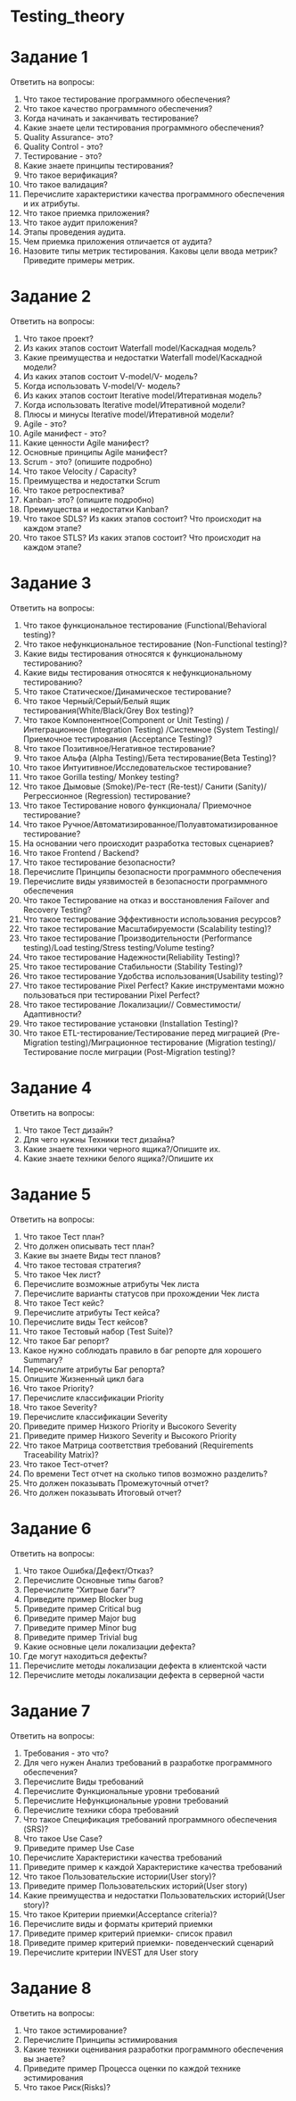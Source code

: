 # Testing_theory
# Задание 1
Ответить на вопросы:  
  1. Что такое тестирование программного обеспечения?
  2. Что такое качество программного обеспечения?
  3. Когда начинать и заканчивать тестирование?
  4. Какие знаете цели тестирования программного обеспечения?
  5. Quality Assurance- это?
  6. Quality Control - это?
  7. Тестирование - это?
  8. Какие знаете принципы тестирования?
  9. Что такое верификация?
  10. Что такое валидация?
  11. Перечислите характеристики качества программного обеспечения и их атрибуты.
  12. Что такое приемка приложения?
  13. Что такое аудит приложения?
  14. Этапы проведения аудита.
  15. Чем приемка приложения отличается от аудита?
  16. Назовите типы метрик тестирования. Каковы цели ввода метрик? Приведите примеры метрик.

# Задание 2
Ответить на вопросы:
1. Что такое проект?
2. Из каких этапов состоит Waterfall model/Каскадная модель?
3. Какие преимущества и недостатки Waterfall model/Каскадной модели?
4. Из каких этапов состоит V-model/V- модель?
5. Когда использовать V-model/V- модель?
6. Из каких этапов состоит Iterative model/Итеративная модель?
7. Когда использовать Iterative model/Итеративной модели?
8. Плюсы и минусы Iterative model/Итеративной модели?
9. Agile - это?
10. Agile манифест - это?
11. Какие ценности Agile манифест?
12. Основные принципы Agile манифест?
13. Scrum - это? (опишите подробно)
14. Что такое Velocity / Capacity?
15. Преимущества и недостатки Scrum
16. Что такое ретроспектива?
17. Kanban- это? (опишите подробно)
18. Преимущества и недостатки Kanban?
19. Что такое SDLS? Из каких этапов состоит? Что происходит на каждом этапе?
20. Что такое STLS? Из каких этапов состоит? Что происходит на каждом этапе?

# Задание 3
Ответить на вопросы:
1. Что такое функциональное тестирование (Functional/Behavioral testing)?
2. Что такое нефункциональное тестирование (Non-Functional testing)?
3. Какие виды тестирования относятся к функциональному тестированию?
4. Какие виды тестирования относятся к нефункциональному тестированию?
5. Что такое Статическое/Динамическое тестирование?
6. Что такое Черный/Серый/Белый ящик тестирования(White/Black/Grey Box testing)?
7. Что такое Компонентное(Component or Unit Testing) /Интеграционное (Integration Testing)
/Системное (System Testing)/Приемочное тестирования (Acceptance Testing)?
8. Что такое Позитивное/Негативное тестирование?
9. Что такое Альфа (Alpha Testing)/Бета тестирование(Beta Testing)?
10. Что такое Интуитивное/Исследовательское тестирование?
11. Что такое Gorilla testing/ Monkey testing?
12. Что такое Дымовые (Smoke)/Ре-тест (Re-test)/ Санити (Sanity)/Регрессионное (Regression) тестирование?
13. Что такое Тестирование нового функционала/ Приемочное тестирование?
14. Что такое Ручное/Автоматизированное/Полуавтоматизированное тестирование?
15. На основании чего происходит разработка тестовых сценариев?
16. Что такое Frontend / Backend?
17. Что такое тестирование безопасности?
18. Перечислите Принципы безопасности программного обеспечения
19. Перечислите виды уязвимостей в безопасности программного обеспечения
20. Что такое Тестирование на отказ и восстановления Failover and Recovery Testing?
21. Что такое тестирование Эффективности использования ресурсов?
22. Что такое тестирование Масштабируемости (Scalability testing)?
23. Что такое тестирование Производительности (Performance testing)/Load testing/Stress testing/Volume testing?
24. Что такое тестирование Надежности(Reliability Testing)?
25. Что такое тестирование Стабильности (Stability Testing)?
26. Что такое тестирование Удобства использования(Usability testing)?
27. Что такое тестирование Pixel Perfect? Какие инструментами можно пользоваться при тестировании Pixel Perfect?
28.  Что такое тестирование Локализации// Совместимости/ Адаптивности?
29.  Что такое тестирование установки (Installation Testing)?
30.  Что такое ETL-тестирование/Тестирование перед миграцией (Pre-Migration testing)/Миграционное тестирование (Migration testing)/Тестирование после миграции (Post-Migration testing)?

# Задание 4
Ответить на вопросы:

1. Что такое Тест дизайн?
2. Для чего нужны Техники тест дизайна?
3. Какие знаете техники черного ящика?/Опишите их.
4. Какие знаете техники белого ящика?/Опишите их

# Задание 5
Ответить на вопросы:

1. Что такое Тест план?
2. Что должен описывать тест план?
3. Какие вы знаете Виды тест планов?
4. Что такое тестовая стратегия?
5. Что такое Чек лист?
6. Перечислите возможные атрибуты Чек листа
7. Перечислите варианты статусов при прохождении Чек листа
8. Что такое Тест кейс?
9. Перечислите атрибуты Тест кейса?
10. Перечислите виды Тест кейсов?
11. Что такое Тестовый набор (Test Suite)?
12. Что такое Баг репорт?
13. Какое нужно соблюдать правило в баг репорте для хорошего Summary?
14. Перечислите атрибуты Баг репорта?
15. Опишите Жизненный цикл бага
16. Что такое Priority?
17. Перечислите классификации Priority
18. Что такое Severity?
19. Перечислите классификации  Severity
20. Приведите пример Низкого Priority и Высокого Severity
21. Приведите пример Низкого Severity и Высокого Priority
22. Что такое Матрица соответствия требований (Requirements Traceability Matrix)?
23. Что такое Тест-отчет?
24. По времени Тест отчет на сколько типов возможно разделить?
25. Что должен показывать Промежуточный отчет?
26. Что должен показывать Итоговый отчет?

# Задание 6
Ответить на вопросы:
1. Что такое Ошибка/Дефект/Отказ?
2. Перечислите Основные типы багов?
3. Перечислите “Хитрые баги”?
4. Приведите пример Blocker bug
5. Приведите пример Critical bug
6. Приведите пример Major bug
7. Приведите пример Minor bug
8. Приведите пример Trivial bug
9. Какие основные цели локализации дефекта?
10. Где могут находиться дефекты?
11. Перечислите методы локализации дефекта в клиентской части
12. Перечислите методы локализации дефекта в серверной части

# Задание 7
Ответить на вопросы:
1. Требования - это что?
2. Для чего нужен Анализ требований в разработке программного обеспечения?
3. Перечислите Виды требований
4. Перечислите Функциональные уровни требований
5. Перечислите Нефункциональные уровни требований
6. Перечислите техники сбора требований
7. Что такое Спецификация требований программного обеспечения (SRS)?
8. Что такое Use Case?
9. Приведите пример Use Case
10. Перечислите Характеристики качества требований
11. Приведите пример к каждой Характеристике качества требований
12. Что такое Пользовательские истории(User story)?
13. Приведите пример Пользовательских историй(User story)
14. Какие преимущества и недостатки Пользовательских историй(User story)?
15. Что такое Критерии приемки(Acceptance criteria)?
16. Перечислите виды и форматы критерий приемки
17. Приведите пример критерий приемки- список правил
18. Приведите пример критерий приемки- поведенческий сценарий
19. Перечислите критерии INVEST для User story

# Задание 8
Ответить на вопросы:
1. Что такое эстимирование?
2. Перечислите Принципы эстимирования
3. Какие техники оценивания разработки программного обеспечения вы знаете?
4. Приведите пример Процесса оценки по каждой технике эстимирования
5. Что такое Риск(Risks)?


